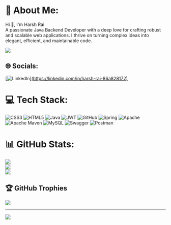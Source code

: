 # 💫 About Me:
Hi 👋, I'm Harsh Rai<br>A passionate Java Backend Developer with a deep love for crafting robust and scalable web applications. I thrive on turning complex ideas into elegant, efficient, and maintainable code.

![](https://camo.githubusercontent.com/e7082f434f947ddd0f714f124a5d9eb8ee26555d744c2b5e79d2b16f19aa967d/68747470733a2f2f6d65646961302e67697068792e636f6d2f6d656469612f7167515567674143335066763638377150432f3230302e776562703f6369643d65636630356534376c316168786e64736575327576626977346132627132746864367535396e38313461676b726c6633267269643d3230302e776562702663743d67)

## 🌐 Socials:
[![LinkedIn](https://img.shields.io/badge/LinkedIn-%230077B5.svg?logo=linkedin&logoColor=white)][(https://linkedin.com/in/harsh-rai-86a828172) ](https://linkedin.com/in/harsh-rai-86a828172)

# 💻 Tech Stack:
![CSS3](https://img.shields.io/badge/css3-%231572B6.svg?style=for-the-badge&logo=css3&logoColor=white) ![HTML5](https://img.shields.io/badge/html5-%23E34F26.svg?style=for-the-badge&logo=html5&logoColor=white) ![Java](https://img.shields.io/badge/java-%23ED8B00.svg?style=for-the-badge&logo=java&logoColor=white) ![JWT](https://img.shields.io/badge/JWT-black?style=for-the-badge&logo=JSON%20web%20tokens) ![GitHub](https://img.shields.io/badge/GitHub-%23121011.svg?style=for-the-badge&logo=github&logoColor=white) ![Spring](https://img.shields.io/badge/spring-%236DB33F.svg?style=for-the-badge&logo=spring&logoColor=white) ![Apache](https://img.shields.io/badge/apache-%23D42029.svg?style=for-the-badge&logo=apache&logoColor=white) ![Apache Maven](https://img.shields.io/badge/Apache%20Maven-C71A36?style=for-the-badge&logo=Apache%20Maven&logoColor=white) ![MySQL](https://img.shields.io/badge/mysql-%2300f.svg?style=for-the-badge&logo=mysql&logoColor=white) ![Swagger](https://img.shields.io/badge/-Swagger-%23Clojure?style=for-the-badge&logo=swagger&logoColor=white) ![Postman](https://img.shields.io/badge/Postman-FF6C37?style=for-the-badge&logo=postman&logoColor=white)
# 📊 GitHub Stats:
![](https://github-readme-stats.vercel.app/api?username=RHarsh0&show_icons=true&theme=transparent)<br/>
![](https://github-readme-streak-stats.herokuapp.com/?user=RHarsh0&theme=dark&hide_border=false)<br/>
![](https://github-readme-stats.vercel.app/api/top-langs/?username=RHarsh0&theme=dark&hide_border=false&include_all_commits=true&count_private=false&layout=compact)

## 🏆 GitHub Trophies
![](https://github-profile-trophy.vercel.app/?username=RHarsh0&theme=radical&no-frame=false&no-bg=true&margin-w=4)

---
[![](https://visitcount.itsvg.in/api?id=RHarsh0&icon=0&color=0)](https://visitcount.itsvg.in)
